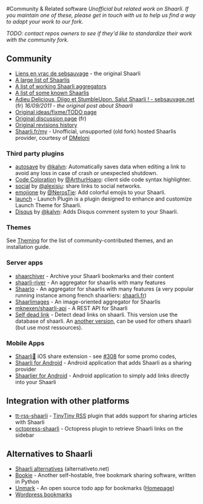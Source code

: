 #Community & Related software
_Unofficial but related work on Shaarli. If you maintain one of these, please get in touch with us to help us find a way to adapt your work to our fork._

_TODO: contact repos owners to see if they'd like to standardize their work with the community fork._

## Community
- [Liens en vrac de sebsauvage](http://sebsauvage.net/links/) - the original Shaarli[](.html)
- [A large list of Shaarlis](http://porneia.free.fr/pub/links/ou-est-shaarli.html)[](.html)
- [A list of working Shaarli aggregators](https://raw.githubusercontent.com/Oros42/find_shaarlis/master/annuaires.json)[](.html)
- [A list of some known Shaarlis](https://github.com/Oros42/shaarlis_list)[](.html)
- [Adieu Delicious, Diigo et StumbleUpon. Salut Shaarli ! - sebsauvage.net](http://sebsauvage.net/rhaa/index.php?2011/09/16/09/29/58-adieu-delicious-diigo-et-stumbleupon-salut-shaarli-) (fr) _16/09/2011 - the original post about Shaarli_[](.html)
- [Original ideas/fixme/TODO page](http://sebsauvage.net/wiki/doku.php?id=php:shaarli:ideas)[](.html)
- [Original discussion page](http://sebsauvage.net/wiki/doku.php?id=php:shaarli:discussion) (fr)[](.html)
- [Original revisions history](http://sebsauvage.net/wiki/doku.php?id=php:shaarli:history)[](.html)
- [Shaarli.fr/my](https://www.shaarli.fr/my.php) - Unofficial, unsupported (old fork) hosted Shaarlis provider, courtesy of [DMeloni](https://github.com/DMeloni)[](.html)


### Third party plugins


  * [autosave](https://github.com/kalvn/shaarli-plugin-autosave) by [@kalvn](https://github.com/kalvn): Automatically saves data when editing a link to avoid any loss in case of crash or unexpected shutdown.[](.html)
  * [Code Coloration](https://github.com/ArthurHoaro/code-coloration) by [@ArthurHoaro](https://github.com/ArthurHoaro): client side code syntax highlighter.[](.html)
  * [social](https://github.com/alexisju/social) by [@alexisju](https://github.com/alexisju): share links to social networks.[](.html)
  * [emojione](https://github.com/NerosTie/emojione) by [@NerosTie](https://github.com/NerosTie): Add colorful emojis to your Shaarli.[](.html)
  * [launch](https://github.com/ArthurHoaro/launch-plugin) - Launch Plugin is a plugin designed to enhance and customize Launch Theme for Shaarli.[](.html)
  * [Disqus](https://github.com/kalvn/shaarli-plugin-disqus) by [@kalvn](https://github.com/kalvn): Adds Disqus comment system to your Shaarli.[](.html)


### Themes
See [Theming](Theming.html) for the list of community-contributed themes, and an installation guide.

### Server apps
- [shaarchiver](https://github.com/nodiscc/shaarchiver) - Archive your Shaarli bookmarks and their content[](.html)
- [shaarli-river](https://github.com/mknexen/shaarli-river) - An aggregator for shaarlis with many features [](.html)
- [Shaarlo](https://github.com/DMeloni/shaarlo) - An aggregator for shaarlis with many features (a very popular running instance among french shaarliers: [shaarli.fr](http://shaarli.fr/))[](.html)
- [Shaarlimages](https://github.com/BoboTiG/shaarlimages) - An image-oriented aggregator for Shaarlis[](.html)
- [mknexen/shaarli-api](https://github.com/mknexen/shaarli-api) - A REST API for Shaarli[](.html)
- [Self dead link](https://github.com/qwertygc/shaarli-dev-code/blob/master/self-dead-link.php) - Detect dead links on shaarli. This version use the database of shaarli. An [another version](https://github.com/qwertygc/shaarli-dev-code/blob/master/dead-link.php), can be used for others shaarli (but use most ressources).[](.html)

### Mobile Apps
- [Shaarli💫](http://app.mro.name/Shaarli💫) iOS share extension - see [#308](https://github.com/shaarli/Shaarli/issues/308#issuecomment-184592070) for some promo codes,[](.html)
- [Shaarli for Android](http://sebsauvage.net/links/?ZAyDzg) - Android application that adds Shaarli as a sharing provider[](.html)
- [Shaarlier for Android](https://github.com/dimtion/Shaarlier) - Android application to simply add links directly into your Shaarli[](.html)

## Integration with other platforms 
- [tt-rss-shaarli](https://github.com/jcsaaddupuy/tt-rss-shaarli) - [TinyTiny RSS](http://tt-rss.org/) plugin that adds support for sharing articles with Shaarli[](.html)
- [octopress-shaarli](https://github.com/ahmet2mir/octopress-shaarli) - Octopress plugin to retrieve Shaarli links on the sidebar[](.html)

## Alternatives to Shaarli
- [Shaarli alternatives](http://alternativeto.net/software/shaarli/) (alternativeto.net)[](.html)
- [Bookie](https://github.com/bookieio/bookie) - Another self-hostable, free bookmark sharing software, written in Python[](.html)
- [Unmark](https://github.com/plainmade/unmark) - An open source todo app for bookmarks ([Homepage](https://unmark.it/))[](.html)
- [Wordpress bookmarks](https://wordpress.org/plugins/wp-bookmarks/)[](.html)
